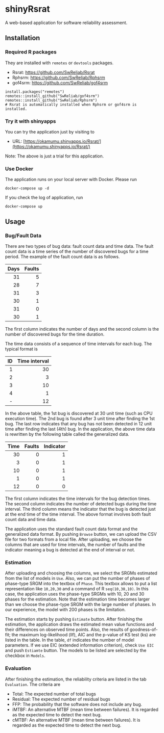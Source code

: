 # shinyRsrat

A web-based application for software reliability assessment.

## Installation

### Required R packages

They are installed with `remotes` or `devtools` packages.

- Rsrat: https://github.com/SwReliab/Rsrat
- Rphsrm: https://github.com/SwReliab/Rphsrm
- gof4srm: https://github.com/SwReliab/gof4srm

```
install.packages("remotes")
remotes::install_github("SwReliab/gof4srm")
remotes::install_github("SwReliab/Rphsrm")
# Rsrat is automatically installed when Rphsrm or gof4srm is installed.
```

### Try it with shinyapps

You can try the application just by visiting to

- URL: [https://okamumu.shinyapps.io/Rsrat/](https://okamumu.shinyapps.io/Rsrat/)

Note: The above is just a trial for this application.

### Use Docker

The application runs on your local server with Docker. Please run

```
docker-compose up -d
```

If you check the log of application, run

```
docker-compose up
```

## Usage

### Bug/Fault Data

There are two types of bug data: fault count data and time data. The fault count data is a time series of the number of discovered bugs for a time period. The example of the fault count data is as follows.

|Days|Faults|
|-:|-:|
|31|5|
|28|7|
|31|3|
|30|1|
|31|0|
|30|1|

The first column indicates the number of days and the second column is the number of discovered bugs for the time duration. 

The time data consists of a sequence of time intervals for each bug. The typical format is

|ID|Time interval|
|-:|-:|
|1|30|
|2|3|
|3|10|
|4|1|
|-|12|

In the above table, the 1st bug is discovered at 30 unit time (such as CPU execution time). The 2nd bug is found after 3 unit time after finding the 1st bug. The last row indicates that any bug has not been detected in 12 unit time after finding the last (4th) bug. In the application, the above time data is rewritten by the following table called the generalized data.

|Time|Faults|Indicator|
|-:|-:|-:|
|30|0|1|
|3|0|1|
|10|0|1|
|1|0|1|
|12|0|0|

The first column indicates the time intervals for the bug detection times. The second column indicates the number of detected bugs during the time interval. The third column means the indicator that the bug is detected just at the end time of the time interval. The above format involves both fault count data and time data.

The application uses the standard fault count data format and the generalized data format. By pushing `Browse` button, we can upload the CSV file for two formats from a local file. After uploading, we choose the columns that are used for time intervals, the number of faults and the indicator meaning a bug is detected at the end of interval or not.

### Estimation

After uploading and choosing the columns, we select the SRGMs estimated from the list of models in `Use`. Also, we can put the number of phases of phase-type SRGM into the textbox of `Phase`. This textbox allows to put a list representation like `10,20,30` and a command of R `seq(10,30,10)`. In this case, the application uses the phase-type SRGMs with 10, 20 and 30 phases for the estimation. Note that the estimation time becomes larger than we choose the phase-type SRGM with the large number of phases. In our experience, the model with 200 phases is the limitation.

The estimation starts by pushing `Estimate` button. After finishing the estimation, the application draws the estimated mean value functions and their differences on observed time points. Also, the results of goodness-of-fit; the maximum log-likelihood (llf), AIC and the p-value of KS test (ks) are listed in the table. In the table, `df` indicates the number of model parameters. If we use EIC (extended information criterion), check `Use EIC` and push `Estiamte` button. The models to be listed are selected by the checkbox in `Models`.

### Evaluation

After finishing the estimation, the reliability criteria are listed in the tab `Evaluation`. The criteria are

- Total: The expected number of total bugs
- Residual: The expected number of residual bugs
- FFP: The probability that the software does not include any bug.
- iMTBF: An alternative MTBF (mean time between failures). It is regarded as the expected time to detect the next bug.
- cMTBF:  An alternative MTBF (mean time between failures). It is regarded as the expected time to detect the next bug.


